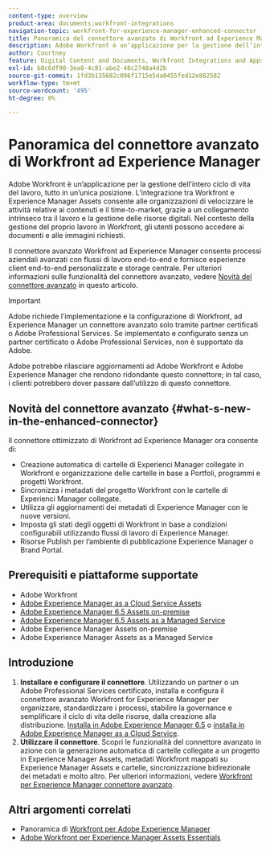 ```yaml
---
content-type: overview
product-area: documents;workfront-integrations
navigation-topic: workfront-for-experience-manager-enhanced-connector
title: Panoramica del connettore avanzato di Workfront ad Experience Manager
description: Adobe Workfront è un’applicazione per la gestione dell’intero ciclo di vita del lavoro, tutto in un’unica posizione. L’integrazione tra Workfront e Experience Manager Assets consente alle organizzazioni di velocizzare le attività relative ai contenuti e il time-to-market, grazie a un collegamento intrinseco tra il lavoro e la gestione delle risorse digitali. Nel contesto della gestione del proprio lavoro in Workfront, gli utenti possono accedere ai documenti e alle immagini richiesti.
author: Courtney
feature: Digital Content and Documents, Workfront Integrations and Apps
exl-id: b0c6df90-3ea8-4c81-abe2-48c2748a4d2b
source-git-commit: 1fd3b135682c096f1715e5da0455fed12e882582
workflow-type: tm+mt
source-wordcount: '495'
ht-degree: 0%

---
```


# Panoramica del connettore avanzato di Workfront ad Experience Manager

<!-- Audited: 01/2024 -->

Adobe Workfront è un’applicazione per la gestione dell’intero ciclo di vita del lavoro, tutto in un’unica posizione. L’integrazione tra Workfront e Experience Manager Assets consente alle organizzazioni di velocizzare le attività relative ai contenuti e il time-to-market, grazie a un collegamento intrinseco tra il lavoro e la gestione delle risorse digitali. Nel contesto della gestione del proprio lavoro in Workfront, gli utenti possono accedere ai documenti e alle immagini richiesti.

Il connettore avanzato Workfront ad Experience Manager consente processi aziendali avanzati con flussi di lavoro end-to-end e fornisce esperienze client end-to-end personalizzate e storage centrale. Per ulteriori informazioni sulle funzionalità del connettore avanzato, vedere [Novità del connettore avanzato](#what-s-new-in-the-enhanced-connector) in questo articolo.

>[!IMPORTANT]
>
>Adobe richiede l’implementazione e la configurazione di Workfront, ad Experience Manager un connettore avanzato solo tramite partner certificati o Adobe Professional Services. Se implementato e configurato senza un partner certificato o Adobe Professional Services, non è supportato da Adobe.
>
>Adobe potrebbe rilasciare aggiornamenti ad Adobe Workfront e Adobe Experience Manager che rendono ridondante questo connettore; in tal caso, i clienti potrebbero dover passare dall’utilizzo di questo connettore.

## Novità del connettore avanzato {#what-s-new-in-the-enhanced-connector}

Il connettore ottimizzato di Workfront ad Experience Manager ora consente di:

* Creazione automatica di cartelle di Experienci Manager collegate in Workfront e organizzazione delle cartelle in base a Portfoli, programmi e progetti Workfront.
* Sincronizza i metadati del progetto Workfront con le cartelle di Experienci Manager collegate.
* Utilizza gli aggiornamenti dei metadati di Experience Manager con le nuove versioni.
* Imposta gli stati degli oggetti di Workfront in base a condizioni configurabili utilizzando flussi di lavoro di Experience Manager.
* Risorse Publish per l’ambiente di pubblicazione Experience Manager o Brand Portal.

## Prerequisiti e piattaforme supportate

* Adobe Workfront
* [Adobe Experience Manager as a Cloud Service Assets](https://helpx.adobe.com/legal/product-descriptions/adobe-experience-manager-cloud-service.html)
* [Adobe Experience Manager 6.5 Assets on-premise](https://helpx.adobe.com/legal/product-descriptions/adobe-experience-manager-on-premise.html)
* [Adobe Experience Manager 6.5 Assets as a Managed Service](https://helpx.adobe.com/legal/product-descriptions/adobe-experience-manager-managed-services.html)
* Adobe Experience Manager Assets on-premise
* Adobe Experience Manager Assets as a Managed Service

## Introduzione

1. **Installare e configurare il connettore**. Utilizzando un partner o un Adobe Professional Services certificato, installa e configura il connettore avanzato Workfront for Experience Manager per organizzare, standardizzare i processi, stabilire la governance e semplificare il ciclo di vita delle risorse, dalla creazione alla distribuzione. [Installa in Adobe Experience Manager 6.5](https://experienceleague.adobe.com/docs/experience-manager-65/assets/integrations/workfront-integrations.html) o [installa in Adobe Experience Manager as a Cloud Service](https://experienceleague.adobe.com/docs/experience-manager-cloud-service/assets/integrations/workfront-connector-install.html).
1. **Utilizzare il connettore**. Scopri le funzionalità del connettore avanzato in azione con la generazione automatica di cartelle collegate a un progetto in Experience Manager Assets, metadati Workfront mappati su Experience Manager Assets e cartelle, sincronizzazione bidirezionale dei metadati e molto altro. Per ulteriori informazioni, vedere [Workfront per Experience Manager connettore avanzato](../../../documents/workfront-and-experience-manager-integrations/workfront-for-experience-manager-enhanced-connector/workfront-for-aem-enhanced-connector.md).

## Altri argomenti correlati

* Panoramica di [Workfront per Adobe Experience Manager](https://www.workfront.com/integrations/adobe/experience-manager)
* [Adobe Workfront per Experience Manager Assets Essentials](../../../documents/adobe-workfront-for-experience-manager-assets-essentials/workfront-for-aem-asset-essentials.md)
